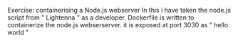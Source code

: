 Exercise: containerising a Node.js webserver 
In this i have taken the node.js script from " Lightenna " as a developer.
Dockerfile is written to containerize the node.js webserserver.
it is exposed at port 3030 as
" hello world "

